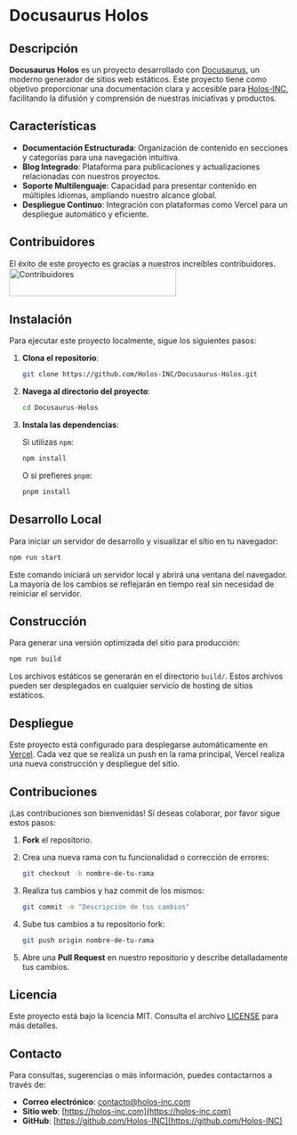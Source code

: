 # Docusaurus Holos

## Descripción

**Docusaurus Holos** es un proyecto desarrollado con [Docusaurus](https://docusaurus.io/), un moderno generador de sitios web estáticos. Este proyecto tiene como objetivo proporcionar una documentación clara y accesible para [Holos-INC](https://github.com/Holos-INC), facilitando la difusión y comprensión de nuestras iniciativas y productos.

## Características

- **Documentación Estructurada**: Organización de contenido en secciones y categorías para una navegación intuitiva.
- **Blog Integrado**: Plataforma para publicaciones y actualizaciones relacionadas con nuestros proyectos.
- **Soporte Multilenguaje**: Capacidad para presentar contenido en múltiples idiomas, ampliando nuestro alcance global.
- **Despliegue Continuo**: Integración con plataformas como Vercel para un despliegue automático y eficiente.

## Contribuidores
El éxito de este proyecto es gracias a nuestros increíbles contribuidores.
<a href="https://github.com/Holos-INC/Docusaurus-Holos/graphs/contributors">
  <img src="https://contrib.rocks/image?repo=Holos-INC/Docusaurus-Holos" width="300" height="50" alt="Contribuidores" />
</a>


## Instalación

Para ejecutar este proyecto localmente, sigue los siguientes pasos:

1. **Clona el repositorio**:

   ```bash
   git clone https://github.com/Holos-INC/Docusaurus-Holos.git
   ```

2. **Navega al directorio del proyecto**:

   ```bash
   cd Docusaurus-Holos
   ```

3. **Instala las dependencias**:

   Si utilizas `npm`:

   ```bash
   npm install
   ```

   O si prefieres `pnpm`:

   ```bash
   pnpm install
   ```

## Desarrollo Local

Para iniciar un servidor de desarrollo y visualizar el sitio en tu navegador:

```bash
npm run start
```

Este comando iniciará un servidor local y abrirá una ventana del navegador. La mayoría de los cambios se reflejarán en tiempo real sin necesidad de reiniciar el servidor.

## Construcción

Para generar una versión optimizada del sitio para producción:

```bash
npm run build
```

Los archivos estáticos se generarán en el directorio `build/`. Estos archivos pueden ser desplegados en cualquier servicio de hosting de sitios estáticos.

## Despliegue

Este proyecto está configurado para desplegarse automáticamente en [Vercel](https://vercel.com/). Cada vez que se realiza un push en la rama principal, Vercel realiza una nueva construcción y despliegue del sitio.

## Contribuciones

¡Las contribuciones son bienvenidas! Si deseas colaborar, por favor sigue estos pasos:

1. **Fork** el repositorio.
2. Crea una nueva rama con tu funcionalidad o corrección de errores:

   ```bash
   git checkout -b nombre-de-tu-rama
   ```

3. Realiza tus cambios y haz commit de los mismos:

   ```bash
   git commit -m "Descripción de tus cambios"
   ```

4. Sube tus cambios a tu repositorio fork:

   ```bash
   git push origin nombre-de-tu-rama
   ```

5. Abre una **Pull Request** en nuestro repositorio y describe detalladamente tus cambios.

## Licencia

Este proyecto está bajo la licencia MIT. Consulta el archivo [LICENSE](./LICENSE) para más detalles.

## Contacto

Para consultas, sugerencias o más información, puedes contactarnos a través de:

- **Correo electrónico**: [contacto@holos-inc.com](mailto:contacto@holos-inc.com)
- **Sitio web**: [https://holos-inc.com](https://holos-inc.com)
- **GitHub**: [https://github.com/Holos-INC](https://github.com/Holos-INC)

